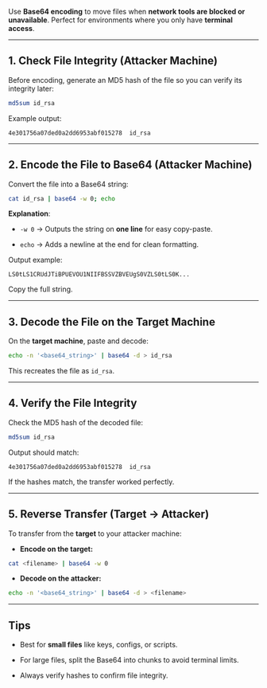 
Use **Base64 encoding** to move files when **network tools are blocked or unavailable**. Perfect for environments where you only have **terminal access**.

---

## **1. Check File Integrity (Attacker Machine)**

Before encoding, generate an MD5 hash of the file so you can verify its integrity later:

```bash
md5sum id_rsa
```

Example output:

```
4e301756a07ded0a2dd6953abf015278  id_rsa
```

---

## **2. Encode the File to Base64 (Attacker Machine)**

Convert the file into a Base64 string:

```bash
cat id_rsa | base64 -w 0; echo
```

**Explanation**:

- `-w 0` → Outputs the string on **one line** for easy copy-paste.
    
- `echo` → Adds a newline at the end for clean formatting.
    

Output example:

```
LS0tLS1CRUdJTiBPUEVOU1NIIFBSSVZBVEUgS0VZLS0tLS0K...
```

Copy the full string.

---

## **3. Decode the File on the Target Machine**

On the **target machine**, paste and decode:

```bash
echo -n '<base64_string>' | base64 -d > id_rsa
```

This recreates the file as `id_rsa`.

---

## **4. Verify the File Integrity**

Check the MD5 hash of the decoded file:

```bash
md5sum id_rsa
```

Output should match:

```
4e301756a07ded0a2dd6953abf015278  id_rsa
```

If the hashes match, the transfer worked perfectly.

---

## **5. Reverse Transfer (Target → Attacker)**

To transfer from the **target** to your attacker machine:

- **Encode on the target:**
    

```bash
cat <filename> | base64 -w 0
```

- **Decode on the attacker:**
    

```bash
echo -n '<base64_string>' | base64 -d > <filename>
```

---

## **Tips**

- Best for **small files** like keys, configs, or scripts.
    
- For large files, split the Base64 into chunks to avoid terminal limits.
    
- Always verify hashes to confirm file integrity.
    

